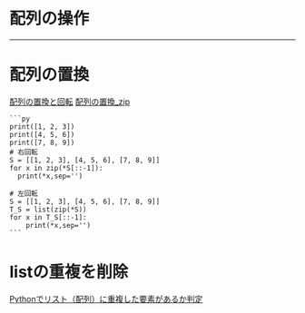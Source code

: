 # 配列の操作

---

# 配列の置換

[配列の置換と回転](https://qiita.com/rudorufu1981/items/5341d9603ecb1f9c2e5c)
[配列の置換_zip](https://jackee777.hatenablog.com/entry/2019/05/03/223646)

    ```py
    print([1, 2, 3])
    print([4, 5, 6])
    print([7, 8, 9])
    # 右回転
    S = [[1, 2, 3], [4, 5, 6], [7, 8, 9]]
    for x in zip(*S[::-1]):
      print(*x,sep='')

    # 左回転
    S = [[1, 2, 3], [4, 5, 6], [7, 8, 9]]
    T_S = list(zip(*S))
    for x in T_S[::-1]:
        print(*x,sep='')
    ```

# listの重複を削除

  [Pythonでリスト（配列）に重複した要素があるか判定](https://note.nkmk.me/python-list-duplicate-check/)
